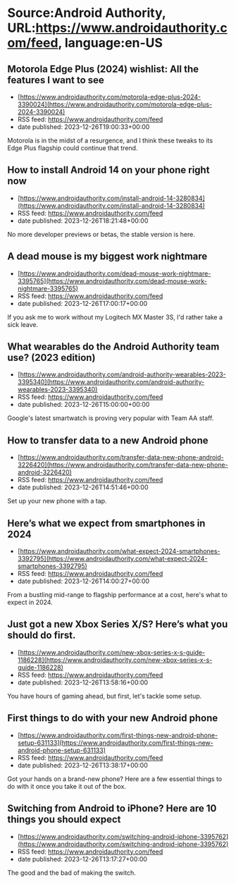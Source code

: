 # Source:Android Authority, URL:https://www.androidauthority.com/feed, language:en-US

## Motorola Edge Plus (2024) wishlist: All the features I want to see
 - [https://www.androidauthority.com/motorola-edge-plus-2024-3390024](https://www.androidauthority.com/motorola-edge-plus-2024-3390024)
 - RSS feed: https://www.androidauthority.com/feed
 - date published: 2023-12-26T19:00:33+00:00

Motorola is in the midst of a resurgence, and I think these tweaks to its Edge Plus flagship could continue that trend.

## How to install Android 14 on your phone right now
 - [https://www.androidauthority.com/install-android-14-3280834](https://www.androidauthority.com/install-android-14-3280834)
 - RSS feed: https://www.androidauthority.com/feed
 - date published: 2023-12-26T18:21:48+00:00

No more developer previews or betas, the stable version is here.

## A dead mouse is my biggest work nightmare
 - [https://www.androidauthority.com/dead-mouse-work-nightmare-3395765](https://www.androidauthority.com/dead-mouse-work-nightmare-3395765)
 - RSS feed: https://www.androidauthority.com/feed
 - date published: 2023-12-26T17:00:17+00:00

If you ask me to work without my Logitech MX Master 3S, I'd rather take a sick leave.

## What wearables do the Android Authority team use? (2023 edition)
 - [https://www.androidauthority.com/android-authority-wearables-2023-3395340](https://www.androidauthority.com/android-authority-wearables-2023-3395340)
 - RSS feed: https://www.androidauthority.com/feed
 - date published: 2023-12-26T15:00:00+00:00

Google's latest smartwatch is proving very popular with Team AA staff.

## How to transfer data to a new Android phone
 - [https://www.androidauthority.com/transfer-data-new-phone-android-3226420](https://www.androidauthority.com/transfer-data-new-phone-android-3226420)
 - RSS feed: https://www.androidauthority.com/feed
 - date published: 2023-12-26T14:51:46+00:00

Set up your new phone with a tap.

## Here’s what we expect from smartphones in 2024
 - [https://www.androidauthority.com/what-expect-2024-smartphones-3392795](https://www.androidauthority.com/what-expect-2024-smartphones-3392795)
 - RSS feed: https://www.androidauthority.com/feed
 - date published: 2023-12-26T14:00:27+00:00

From a bustling mid-range to flagship performance at a cost, here's what to expect in 2024.

## Just got a new Xbox Series X/S? Here’s what you should do first.
 - [https://www.androidauthority.com/new-xbox-series-x-s-guide-1186228](https://www.androidauthority.com/new-xbox-series-x-s-guide-1186228)
 - RSS feed: https://www.androidauthority.com/feed
 - date published: 2023-12-26T13:58:16+00:00

You have hours of gaming ahead, but first, let's tackle some setup.

## First things to do with your new Android phone
 - [https://www.androidauthority.com/first-things-new-android-phone-setup-631133](https://www.androidauthority.com/first-things-new-android-phone-setup-631133)
 - RSS feed: https://www.androidauthority.com/feed
 - date published: 2023-12-26T13:38:17+00:00

Got your hands on a brand-new phone? Here are a few essential things to do with it once you take it out of the box.

## Switching from Android to iPhone? Here are 10 things you should expect
 - [https://www.androidauthority.com/switching-android-iphone-3395762](https://www.androidauthority.com/switching-android-iphone-3395762)
 - RSS feed: https://www.androidauthority.com/feed
 - date published: 2023-12-26T13:17:27+00:00

The good and the bad of making the switch.

